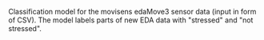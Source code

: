 Classification model for the movisens edaMove3 sensor data (input in form of CSV). The model labels parts of new EDA data with "stressed" and "not stressed".
